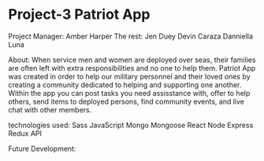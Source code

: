 # Project-3 Patriot App

Project Manager: Amber Harper
The rest:
Jen Duey
Devin Caraza
Danniella Luna

About:  When service men and women are deployed over seas, their families are often left with extra responsibilities and no one to help them.  Patriot App was created in order to help our military personnel and their loved ones by creating a community dedicated to helping and supporting one another.  Within the app you can post tasks you need assisstance with, offer to help others, send items to deployed persons, find community events, and live chat with other members.   


technologies used:
Sass
JavaScript
Mongo
Mongoose
React
Node
Express
Redux
API


Future Development:
